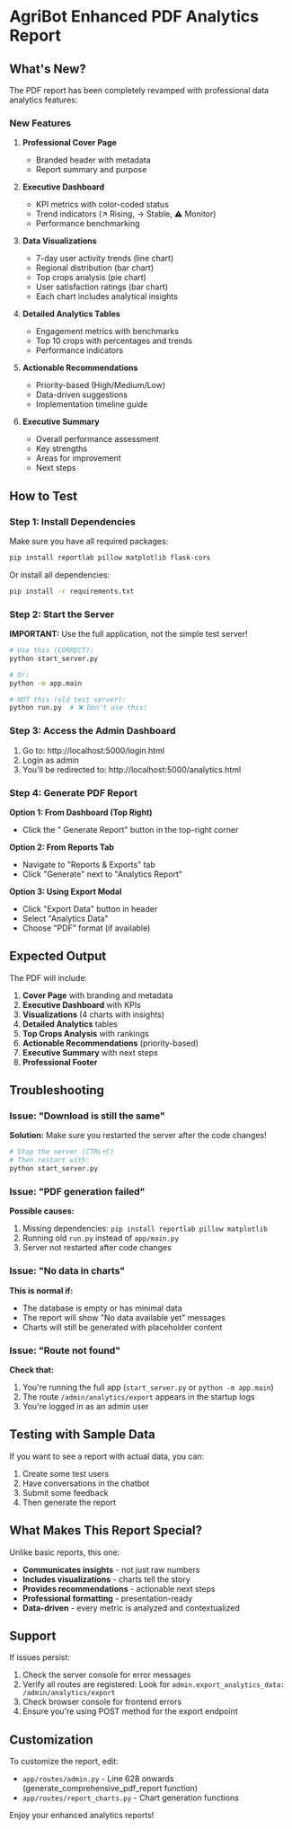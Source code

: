 #  AgriBot Enhanced PDF Analytics Report

## What's New?

The PDF report has been completely revamped with professional data analytics features:

###  New Features

1. **Professional Cover Page**
   - Branded header with metadata
   - Report summary and purpose

2. **Executive Dashboard**
   - KPI metrics with color-coded status
   - Trend indicators (↗ Rising, → Stable, ⚠ Monitor)
   - Performance benchmarking

3. **Data Visualizations**
   - 7-day user activity trends (line chart)
   - Regional distribution (bar chart)
   - Top crops analysis (pie chart)
   - User satisfaction ratings (bar chart)
   - Each chart includes analytical insights

4. **Detailed Analytics Tables**
   - Engagement metrics with benchmarks
   - Top 10 crops with percentages and trends
   - Performance indicators

5. **Actionable Recommendations**
   - Priority-based (High/Medium/Low)
   - Data-driven suggestions
   - Implementation timeline guide

6. **Executive Summary**
   - Overall performance assessment
   - Key strengths
   - Areas for improvement
   - Next steps

##  How to Test

### Step 1: Install Dependencies

Make sure you have all required packages:

```bash
pip install reportlab pillow matplotlib flask-cors
```

Or install all dependencies:

```bash
pip install -r requirements.txt
```

### Step 2: Start the Server

**IMPORTANT:** Use the full application, not the simple test server!

```bash
# Use this (CORRECT):
python start_server.py

# Or:
python -m app.main

# NOT this (old test server):
python run.py  # ❌ Don't use this!
```

### Step 3: Access the Admin Dashboard

1. Go to: http://localhost:5000/login.html
2. Login as admin
3. You'll be redirected to: http://localhost:5000/analytics.html

### Step 4: Generate PDF Report

**Option 1: From Dashboard (Top Right)**
- Click the " Generate Report" button in the top-right corner

**Option 2: From Reports Tab**
- Navigate to "Reports & Exports" tab
- Click "Generate" next to "Analytics Report"

**Option 3: Using Export Modal**
- Click "Export Data" button in header
- Select "Analytics Data"
- Choose "PDF" format (if available)

##  Expected Output

The PDF will include:

1. **Cover Page** with branding and metadata
2. **Executive Dashboard** with KPIs
3. **Visualizations** (4 charts with insights)
4. **Detailed Analytics** tables
5. **Top Crops Analysis** with rankings
6. **Actionable Recommendations** (priority-based)
7. **Executive Summary** with next steps
8. **Professional Footer**

##  Troubleshooting

### Issue: "Download is still the same"
**Solution:** Make sure you restarted the server after the code changes!

```bash
# Stop the server (CTRL+C)
# Then restart with:
python start_server.py
```

### Issue: "PDF generation failed"
**Possible causes:**
1. Missing dependencies: `pip install reportlab pillow matplotlib`
2. Running old `run.py` instead of `app/main.py`
3. Server not restarted after code changes

### Issue: "No data in charts"
**This is normal if:**
- The database is empty or has minimal data
- The report will show "No data available yet" messages
- Charts will still be generated with placeholder content

### Issue: "Route not found"
**Check that:**
1. You're running the full app (`start_server.py` or `python -m app.main`)
2. The route `/admin/analytics/export` appears in the startup logs
3. You're logged in as an admin user

##  Testing with Sample Data

If you want to see a report with actual data, you can:

1. Create some test users
2. Have conversations in the chatbot
3. Submit some feedback
4. Then generate the report

##  What Makes This Report Special?

Unlike basic reports, this one:
- **Communicates insights** - not just raw numbers
- **Includes visualizations** - charts tell the story
- **Provides recommendations** - actionable next steps
- **Professional formatting** - presentation-ready
- **Data-driven** - every metric is analyzed and contextualized

##  Support

If issues persist:
1. Check the server console for error messages
2. Verify all routes are registered: Look for `admin.export_analytics_data: /admin/analytics/export`
3. Check browser console for frontend errors
4. Ensure you're using POST method for the export endpoint

##  Customization

To customize the report, edit:
- `app/routes/admin.py` - Line 628 onwards (generate_comprehensive_pdf_report function)
- `app/routes/report_charts.py` - Chart generation functions

Enjoy your enhanced analytics reports! 
